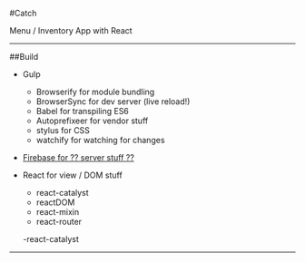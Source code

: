 #Catch

Menu / Inventory App with React

___

##Build
* Gulp
	- Browserify for module bundling
	- BrowserSync for dev server (live reload!)
	- Babel for transpiling ES6
	- Autoprefixeer for vendor stuff
	- stylus for CSS
	- watchify for watching for changes
* [Firebase for ?? server stuff ??](https://firebase.google.com/)
*  React for view / DOM stuff
	-  react-catalyst
	-  reactDOM
	-  react-mixin
	-  react-router

	-react-catalyst
___

